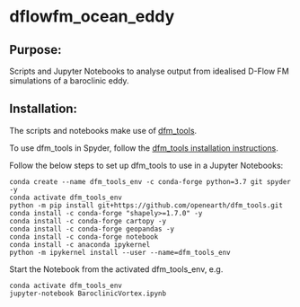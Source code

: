 # dflowfm_ocean_eddy

## Purpose: 
Scripts and Jupyter Notebooks to analyse output from idealised D-Flow FM simulations of a baroclinic eddy.

## Installation:
The scripts and notebooks make use of [dfm_tools](https://github.com/openearth/dfm_tools).

To use dfm_tools in Spyder, follow the [dfm_tools installation instructions](https://github.com/openearth/dfm_tools#installation). 

Follow the below steps to set up dfm_tools to use in a Jupyter Notebooks:
```
conda create --name dfm_tools_env -c conda-forge python=3.7 git spyder -y
conda activate dfm_tools_env
python -m pip install git+https://github.com/openearth/dfm_tools.git
conda install -c conda-forge "shapely>=1.7.0" -y
conda install -c conda-forge cartopy -y
conda install -c conda-forge geopandas -y
conda install -c conda-forge notebook
conda install -c anaconda ipykernel
python -m ipykernel install --user --name=dfm_tools_env
```

Start the Notebook from the activated dfm_tools_env, e.g.
```
conda activate dfm_tools_env
jupyter-notebook BaroclinicVortex.ipynb
```
